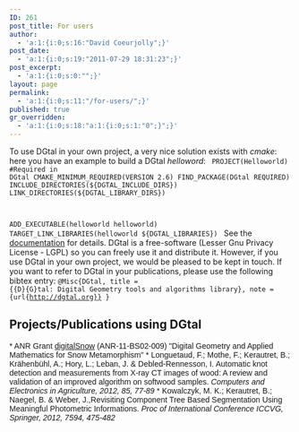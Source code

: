 ```yaml
---
ID: 261
post_title: For users
author:
  - 'a:1:{i:0;s:16:"David Coeurjolly";}'
post_date:
  - 'a:1:{i:0;s:19:"2011-07-29 18:31:23";}'
post_excerpt:
  - 'a:1:{i:0;s:0:"";}'
layout: page
permalink:
  - 'a:1:{i:0;s:11:"/for-users/";}'
published: true
gr_overridden:
  - 'a:1:{i:0;s:18:"a:1:{i:0;s:1:"0";}";}'
---
```

To use DGtal in your own project, a very nice solution exists with *cmake*: here you have an example to build a DGtal *helloword*: <code lang="cmake">
PROJECT(Helloworld)
#Required in DGtal
CMAKE_MINIMUM_REQUIRED(VERSION 2.6)
FIND_PACKAGE(DGtal REQUIRED)
INCLUDE_DIRECTORIES(\${DGTAL_INCLUDE_DIRS})
LINK_DIRECTORIES(\${DGTAL_LIBRARY_DIRS})

ADD_EXECUTABLE(helloworld helloworld)
TARGET_LINK_LIBRARIES(helloworld ${DGTAL_LIBRARIES})
</code> See the [documentation][1] for details. DGtal is a free-software (Lesser Gnu Privacy License - LGPL) so you can freely use it and distribute it. However, if you use DGtal in your own project, we would be pleased to be kept in touch. If you want to refer to DGtal in your publications, please use the following bibtex entry: <code lang="bibtex">@Misc{DGtal,
title = {{D}{G}tal: Digital Geometry tools and algorithms library},
note = {url{http://dgtal.org}}
}</code> 
## Projects/Publications using DGtal

<span style="font-family: arial;"> * ANR Grant <a href="http://liris.cnrs.fr/dsnow">digitalSnow</a> (ANR-11-BS02-009) "Digital Geometry and Applied Mathematics for Snow Metamorphism" * Longuetaud, F.; Mothe, F.; Kerautret, B.; Krähenbühl, A.; Hory, L.; Leban, J. & Debled-Rennesson, I. Automatic knot detection and measurements from X-ray CT images of wood: A review and validation of an improved algorithm on softwood samples. <em>Computers and Electronics in Agriculture, 2012, 85, 77-89</em> * Kowalczyk, M. K.; Kerautret, B.; Naegel, B. & Weber, J.,Revisiting Component Tree Based Segmentation Using Meaningful Photometric Informations. <em>Proc of International Conference ICCVG, Springer, 2012, 7594, 475-482</em> </span>

 [1]: http://dgtal.org/doc/stable/moduleHowToUseDGtal.html